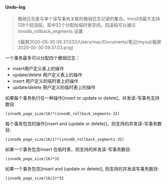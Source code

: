 #### Undo-log

> 撤销日志是与单个读写事务关联的撤销日志记录的集合。InnoDB最大支持128个回滚段。其中32个分配给临时表空间。回滚段可以通过 innodb_rollback_segments 设置
>
> 
>
> ![截屏2020-05-30 09.37.03](/Users/mac/Documents/笔记/mysql/截屏2020-05-30 09.37.03.png)

一个事务最多可以分配四个撤销日志： 

- insert用户定义表上的操作
- update/delete 用户定义表上的操作
- insert 用户定义的临时表上的操作
- update/delete 用户定义的临时表上的操作

如果每个事务执行任一种操作[insert or update or delete]，并发读-写事务支持数目: 

```
(innodb_page_size/16)*(innodb_rollback_segments-32)
```

每个事务包含的操作[insert and (update or delete)]，则支持的并发读-写事务数目: 

```
(innodb_page_size/16/2)*(innodb_rollback_segments-32)
```

如果一个事务包含insert 在临时表，则支持的并发读-写事务数目: 

```
(innodb_page_size/16)*32
```

如果一个事务包含[insert and (update or delete)], 则支持的并发读写事务数目: 

```
(innodb_page_size/16/2)*32
```

